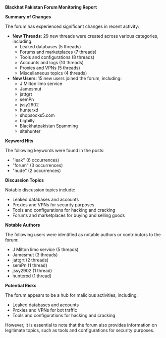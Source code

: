 **Blackhat Pakistan Forum Monitoring Report**

**Summary of Changes**

The forum has experienced significant changes in recent activity:

*   **New Threads**: 29 new threads were created across various categories, including:
    *   Leaked databases (5 threads)
    *   Forums and marketplaces (7 threads)
    *   Tools and configurations (8 threads)
    *   Accounts and logs (10 threads)
    *   Proxies and VPNs (5 threads)
    *   Miscellaneous topics (4 threads)
*   **New Users**: 15 new users joined the forum, including:
    *   J Milton limo service
    *   Jamesmut
    *   jattgrt
    *   semPn
    *   jssy2902
    *   hunterxd
    *   shopsocks5.com
    *   bigbilly
    *   Blackhatpakistan Spamming
    *   sitehunter

**Keyword Hits**

The following keywords were found in the posts:

*   "leak" (6 occurrences)
*   "forum" (3 occurrences)
*   "nude" (2 occurrences)

**Discussion Topics**

Notable discussion topics include:

*   Leaked databases and accounts
*   Proxies and VPNs for security purposes
*   Tools and configurations for hacking and cracking
*   Forums and marketplaces for buying and selling goods

**Notable Authors**

The following users were identified as notable authors or contributors to the forum:

*   J Milton limo service (5 threads)
*   Jamesmut (3 threads)
*   jattgrt (2 threads)
*   semPn (1 thread)
*   jssy2902 (1 thread)
*   hunterxd (1 thread)

**Potential Risks**

The forum appears to be a hub for malicious activities, including:

*   Leaked databases and accounts
*   Proxies and VPNs for bot traffic
*   Tools and configurations for hacking and cracking

However, it is essential to note that the forum also provides information on legitimate topics, such as tools and configurations for security purposes.